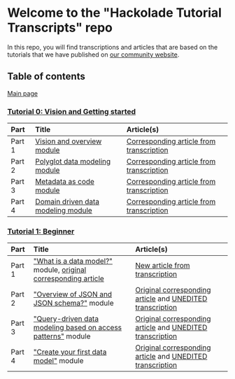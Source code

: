 # Welcome to the "Hackolade Tutorial Transcripts" repo
In this repo, you will find transcriptions and articles that are based on the tutorials that we have published on [our community website](https://community.hackolade.com/slides/all).

## Table of contents
[Main page](https://github.com/rvanbruggen/HackoladeTutorialTranscripts)

### [Tutorial 0: Vision and Getting started](https://community.hackolade.com/slides/hackolade-studio-tutorial-0-vision-getting-started-6)
|Part|Title|Article(s)|
|:---|:---|:---|
|Part 1|[Vision and overview module](https://community.hackolade.com/slides/slide/vision-overview-55?fullscreen=1)|[Corresponding article from transcription](https://github.com/rvanbruggen/HackoladeTutorialTranscripts/blob/main/Tutorial%200%20-%20Getting%20Started%20part%201%20-%20Overview.md)|
|Part 2|[Polyglot data modeling module](https://community.hackolade.com/slides/slide/polyglot-data-modeling-50?fullscreen=1)|[Corresponding article from transcription](https://github.com/rvanbruggen/HackoladeTutorialTranscripts/blob/main/Tutorial%200%20-%20Getting%20Started%20part%202%20-%20Polyglot%20data%20modeling.md)|
|Part 3|[Metadata as code module](https://community.hackolade.com/slides/slide/metadata-as-code-51?fullscreen=1)|[Corresponding article from transcription](https://github.com/rvanbruggen/HackoladeTutorialTranscripts/blob/main/Tutorial%200%20-%20Getting%20Started%20part%203%20-%20Metadata%20as%20code.md)|
|Part 4|[Domain driven data modeling module](https://community.hackolade.com/slides/slide/domain-driven-data-modeling-52?fullscreen=1)|[Corresponding article from transcription](https://github.com/rvanbruggen/HackoladeTutorialTranscripts/blob/main/Tutorial%200%20-%20Getting%20Started%20part%204%20-%20Domain-driven%20data%20modeling.md)|

### [Tutorial 1: Beginner](https://community.hackolade.com/slides/hackolade-studio-tutorial-1-beginner-1)

|Part|Title|Article(s)|
|:---|:---|:---|
|Part 1|["What is a data model?"](https://community.hackolade.com/slides/slide/part-1-what-is-a-data-model-3?fullscreen=1) module, [original corresponding article](https://hackolade.com/help/Whatisadatamodel.html)|[New article from transcription](https://github.com/rvanbruggen/HackoladeTutorialTranscripts/blob/main/Tutorial%201%20-%20Beginner%20part%201%20-%20What%20is%20a%20data%20model.md)|
|Part 2|["Overview of JSON and JSON schema?"](https://community.hackolade.com/slides/slide/part-2-overview-of-json-and-json-schema-4?fullscreen=1) module|[Original corresponding article](https://hackolade.com/help/OverviewofJSONandJSONSchema.html) and [UNEDITED transcription](https://github.com/rvanbruggen/HackoladeTutorialTranscripts/blob/main/Tutorial%201%20-%20Beginner%20part%202%20-%20Overview%20of%20JSON%20and%20JSON%20schema.md)|
|Part 3|["Query-driven data modeling based on access patterns"](https://community.hackolade.com/slides/slide/part-3-query-driven-data-modeling-based-on-access-patterns-5?fullscreen=1) module| [Original corresponding article](https://hackolade.com/help/Query-drivendatamodelingbasedona.html) and [UNEDITED transcription](https://github.com/rvanbruggen/HackoladeTutorialTranscripts/blob/main/Tutorial%201%20-%20Beginner%20part%203%20-%20Query-driven%20data%20modeling%20based%20on%20access%20patterns.md)|
|Part 4|["Create your first data model"](https://community.hackolade.com/slides/slide/part-4-create-your-first-data-model-6?fullscreen=1) module|[Original corresponding article](https://hackolade.com/help/Createyourfirstdatamodel.html) and [UNEDITED transcription](https://github.com/rvanbruggen/HackoladeTutorialTranscripts/blob/main/Tutorial%201%20-%20Beginner%20part%204%20-%20Create%20your%20first%20data%20model.md)|

